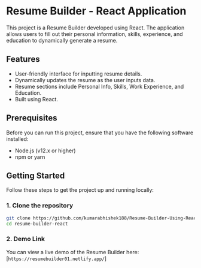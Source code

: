 # Resume Builder - React Application

This project is a Resume Builder developed using React. The application allows users to fill out their personal information, skills, experience, and education to dynamically generate a resume.

## Features

- User-friendly interface for inputting resume details.
- Dynamically updates the resume as the user inputs data.
- Resume sections include Personal Info, Skills, Work Experience, and Education.
- Built using React.

## Prerequisites

Before you can run this project, ensure that you have the following software installed:

- Node.js (v12.x or higher)
- npm or yarn

## Getting Started

Follow these steps to get the project up and running locally:

### 1. Clone the repository

```bash
git clone https://github.com/kumarabhishek188/Resume-Builder-Using-React.git
cd resume-builder-react
```

### 2. Demo Link

You can view a live demo of the Resume Builder here: [`https://resumebuilder01.netlify.app/`]

